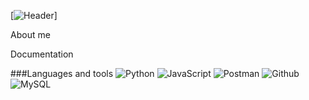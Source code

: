 [![Header](https://github.com/lobastovaA/lobastovaA/commit/d1121aa794196387709dc26da507a96f453bb904)]

About me

Documentation

###Languages and tools
![Python](https://img.shields.io/badge/-<Python>-E6E6FA?style=for-the-badge&logo=Python&logocolor=FFC0CB)
![JavaScript](https://img.shields.io/badge/-<JavaScript>-E6E6FA?style=for-the-badge&logo=JavaScript&logocolor=FFC0CB)
![Postman](https://img.shields.io/badge/-<Postman>-E6E6FA?style=for-the-badge&logo=Postman&logocolor=FFC0CB)
![Github](https://img.shields.io/badge/-<Github>-E6E6FA?style=for-the-badge&logo=Github&logocolor=FFC0CB)
![MySQL](https://img.shields.io/badge/-<MySQL>-E6E6FA?style=for-the-badge&logo=MySQL&logocolor=FFC0CB)